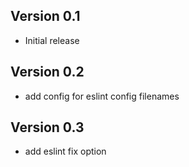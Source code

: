 ## Version 0.1

- Initial release

## Version 0.2

- add config for eslint config filenames

## Version 0.3

- add eslint fix option
